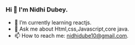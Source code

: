 ### Hi  👋 I'm Nidhi Dubey.

<!--
**Ndubey108/Ndubey108** is a ✨ _special_ ✨ repository because its `README.md` (this file) appears on your GitHub profile.

Here are some ideas to get you started:

- 🔭 I’m currently working on ...

- 👯 I’m looking to collaborate on ...
- 🤔 I’m looking for help with ...
- 💬 Ask me about Html,css,Javascript,core java.
- 📫 How to reach me: nidhidube10@gmail.com.
- 😄 Pronouns: ...
- ⚡ Fun fact: ...
-->
- 🌱 I’m currently learning reactjs.
- 💬 Ask me about Html,css,Javascript,core java.
- 📫 How to reach me: nidhidube10@gmail.com.

